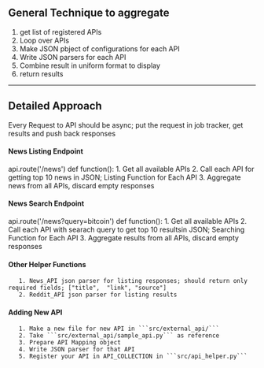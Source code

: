 ## General Technique to aggregate

1. get list of registered APIs
2. Loop over APIs
3. Make JSON pbject of configurations for each API
4. Write JSON parsers for each API
5. Combine result in uniform format to display
6. return results

---

## Detailed Approach

Every Request to API should be async; put the request in job tracker, get results and push back responses

#### News Listing Endpoint
api.route('/news')
def function():
       1. Get all available APIs
       2. Call each API for getting top 10 news in JSON; Listing Function for Each API
       3. Aggregate news from all APIs, discard empty responses
       

#### News Search Endpoint
api.route('/news?query=bitcoin')
def function():
       1. Get all available APIs
       2. Call each API with searach query to get top 10 resultsin JSON; Searching Function for Each API
       3. Aggregate results from all APIs, discard empty responses


#### Other Helper Functions
       1. News_API json parser for listing responses; should return only required fields; ["title",  "link", "source"]
       2. Reddit_API json parser for listing results


#### Adding New API
       1. Make a new file for new API in ```src/external_api/```
       2. Take ```src/external_api/sample_api.py``` as reference
       3. Prepare API Mapping object
       4. Write JSON parser for that API
       5. Register your API in API_COLLECTION in ```src/api_helper.py```


